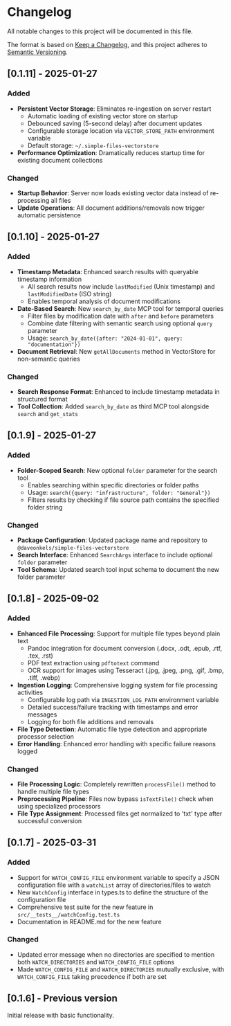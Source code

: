 # Changelog

All notable changes to this project will be documented in this file.

The format is based on [Keep a Changelog](https://keepachangelog.com/en/1.0.0/),
and this project adheres to [Semantic Versioning](https://semver.org/spec/v2.0.0.html).

## [0.1.11] - 2025-01-27

### Added
- **Persistent Vector Storage**: Eliminates re-ingestion on server restart
  - Automatic loading of existing vector store on startup
  - Debounced saving (5-second delay) after document updates
  - Configurable storage location via `VECTOR_STORE_PATH` environment variable
  - Default storage: `~/.simple-files-vectorstore`
- **Performance Optimization**: Dramatically reduces startup time for existing document collections

### Changed
- **Startup Behavior**: Server now loads existing vector data instead of re-processing all files
- **Update Operations**: All document additions/removals now trigger automatic persistence

## [0.1.10] - 2025-01-27

### Added
- **Timestamp Metadata**: Enhanced search results with queryable timestamp information
  - All search results now include `lastModified` (Unix timestamp) and `lastModifiedDate` (ISO string)
  - Enables temporal analysis of document modifications
- **Date-Based Search**: New `search_by_date` MCP tool for temporal queries
  - Filter files by modification date with `after` and `before` parameters
  - Combine date filtering with semantic search using optional `query` parameter
  - Usage: `search_by_date({after: "2024-01-01", query: "documentation"})`
- **Document Retrieval**: New `getAllDocuments` method in VectorStore for non-semantic queries

### Changed
- **Search Response Format**: Enhanced to include timestamp metadata in structured format
- **Tool Collection**: Added `search_by_date` as third MCP tool alongside `search` and `get_stats`

## [0.1.9] - 2025-01-27

### Added
- **Folder-Scoped Search**: New optional `folder` parameter for the search tool
  - Enables searching within specific directories or folder paths
  - Usage: `search({query: "infrastructure", folder: "General"})`
  - Filters results by checking if file source path contains the specified folder string

### Changed
- **Package Configuration**: Updated package name and repository to `@daveonkels/simple-files-vectorstore`
- **Search Interface**: Enhanced `SearchArgs` interface to include optional `folder` parameter
- **Tool Schema**: Updated search tool input schema to document the new folder parameter

## [0.1.8] - 2025-09-02

### Added
- **Enhanced File Processing**: Support for multiple file types beyond plain text
  - Pandoc integration for document conversion (.docx, .odt, .epub, .rtf, .tex, .rst)
  - PDF text extraction using `pdftotext` command
  - OCR support for images using Tesseract (.jpg, .jpeg, .png, .gif, .bmp, .tiff, .webp)
- **Ingestion Logging**: Comprehensive logging system for file processing activities
  - Configurable log path via `INGESTION_LOG_PATH` environment variable
  - Detailed success/failure tracking with timestamps and error messages
  - Logging for both file additions and removals
- **File Type Detection**: Automatic file type detection and appropriate processor selection
- **Error Handling**: Enhanced error handling with specific failure reasons logged

### Changed
- **File Processing Logic**: Completely rewritten `processFile()` method to handle multiple file types
- **Preprocessing Pipeline**: Files now bypass `isTextFile()` check when using specialized processors
- **File Type Assignment**: Processed files get normalized to 'txt' type after successful conversion

## [0.1.7] - 2025-03-31

### Added
- Support for `WATCH_CONFIG_FILE` environment variable to specify a JSON configuration file with a `watchList` array of directories/files to watch
- New `WatchConfig` interface in types.ts to define the structure of the configuration file
- Comprehensive test suite for the new feature in `src/__tests__/watchConfig.test.ts`
- Documentation in README.md for the new feature

### Changed
- Updated error message when no directories are specified to mention both `WATCH_DIRECTORIES` and `WATCH_CONFIG_FILE` options
- Made `WATCH_CONFIG_FILE` and `WATCH_DIRECTORIES` mutually exclusive, with `WATCH_CONFIG_FILE` taking precedence if both are set

## [0.1.6] - Previous version

Initial release with basic functionality.

